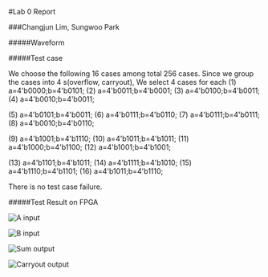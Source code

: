 #Lab 0 Report

###Changjun Lim, Sungwoo Park


#####Waveform


#####Test case

We choose the following 16 cases among total 256 cases.
 Since we group the cases into 4 s(overflow, carryout), We select 4 cases for each 
(1) a=4'b0000;b=4'b0101;
(2) a=4'b0011;b=4'b0001;
(3) a=4'b0100;b=4'b0011;
(4) a=4'b0010;b=4'b0011;

(5) a=4'b0101;b=4'b0011;
(6) a=4'b0111;b=4'b0110;
(7) a=4'b0111;b=4'b0111;
(8) a=4'b0010;b=4'b0110;

(9) a=4'b1001;b=4'b1110;
(10) a=4'b1011;b=4'b1011;
(11) a=4'b1000;b=4'b1100;
(12) a=4'b1001;b=4'b1001;

(13) a=4'b1101;b=4'b1011;
(14) a=4'b1111;b=4'b1010;
(15) a=4'b1110;b=4'b1101;
(16) a=4'b1011;b=4'b1110;




There is no test case failure.


#####Test Result on FPGA



![A input](https://raw.githubusercontent.com/SungwooPark/Lab0/master/images/lab0/A%20input.jpg)

![B input](https://raw.githubusercontent.com/SungwooPark/Lab0/master/images/lab0/B%20input.jpg)

![Sum output](https://raw.githubusercontent.com/SungwooPark/Lab0/master/images/lab0/Sum%20output.jpg)

![Carryout output](https://raw.githubusercontent.com/SungwooPark/Lab0/master/images/lab0/Carryout%20output.jpg)